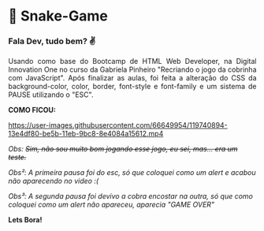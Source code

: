 # :rocket: Snake-Game
### Fala Dev, tudo bem? :v: 

<p align="justify">Usando como base do Bootcamp de HTML Web Developer, na Digital Innovation One no curso da Gabriela Pinheiro "Recriando o jogo da cobrinha com JavaScript". 
Após finalizar as aulas, foi feita a alteração do CSS da background-color, color, border, font-style e font-family e um sistema de PAUSE utilizando o "ESC".</p>

**COMO FICOU:**

https://user-images.githubusercontent.com/66649954/119740894-13e4df80-be5b-11eb-9bc8-8e4084a15612.mp4

*Obs: <s>Sim, não sou muito bom jogando esse jogo, eu sei, mas... era um teste.</s>*

*Obs²: A primeira pausa foi do esc, só que coloquei como um alert e acabou não aparecendo no video :(*

*Obs³: A segunda pausa foi devivo a cobra encostar na outra, só que como coloquei como um alert não apareceu, aparecia "GAME OVER"*

**Lets Bora!**
